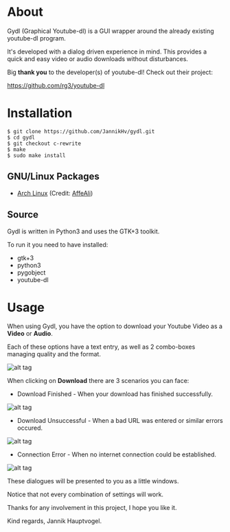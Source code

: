 # About

Gydl (Graphical Youtube-dl) is a GUI wrapper around the already existing
youtube-dl program.

It's developed with a dialog driven experience in mind. This provides a quick
and easy video or audio downloads without disturbances.

Big **thank you** to the developer(s) of youtube-dl! Check out their project:

https://github.com/rg3/youtube-dl

# Installation
    $ git clone https://github.com/JannikHv/gydl.git
    $ cd gydl
    $ git checkout c-rewrite
    $ make
    $ sudo make install

## GNU/Linux Packages

* [Arch Linux](https://aur.archlinux.org/packages/gydl-git/)
  (Credit: [AffeAli](https://github.com/AffeAli))

## Source

Gydl is written in Python3 and uses the GTK+3 toolkit.

To run it you need to have installed:

* gtk+3
* python3
* pygobject
* youtube-dl

# Usage

When using Gydl, you have the option to download your Youtube Video as a
**Video** or **Audio**.

Each of these options have a text entry, as well as 2 combo-boxes managing
quality and the format.


![alt tag](http://i.imgur.com/o4pYQrX.png)

When clicking on **Download** there are 3 scenarios you can face:

* Download Finished - When your download has finished successfully.

![alt tag](http://i.imgur.com/yVrmyPH.png)

* Download Unsuccessful - When a bad URL was entered or similar errors occured.

![alt tag](http://i.imgur.com/P7ZIWaX.png)

* Connection Error - When no internet connection could be established.

![alt tag](http://i.imgur.com/Vrys4YO.png)

These dialogues will be presented to you as a little windows.

Notice that not every combination of settings will work.

Thanks for any involvement in this project, I hope you like it.

Kind regards, Jannik Hauptvogel.
